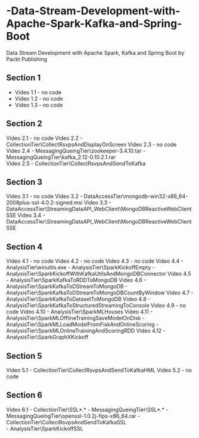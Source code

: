 # -Data-Stream-Development-with-Apache-Spark-Kafka-and-Spring-Boot
 Data Stream Development with Apache Spark, Kafka and Spring Boot by Packt Publishing

Section 1
---------
   - Video 1.1  - no code
   - Video 1.2  - no code
   - Video 1.3  - no code

Section 2
---------
   Video 2.1  - no code
   Video 2.2  - CollectionTier\CollectRsvpsAndDisplayOnScreen
   Video 2.3  - no code   
   Video 2.4  - MessagingQueingTier\zookeeper-3.4.10.tar
              - MessagingQueingTier\kafka_2.12-0.10.2.1.rar   
   Video 2.5  - CollectionTier\CollectRsvpsAndSendToKafka  

Section 3
---------
   Video 3.1  - no code
   Video 3.2  - DataAccessTier\mongodb-win32-x86_64-2008plus-ssl-4.0.2-signed.msi
   Video 3.3  - DataAccessTier\StreamingDataAPI_WebClient\MongoDBReactiveWebClientSSE
   Video 3.4  - DataAccessTier\StreamingDataAPI_WebClient\MongoDBReactiveWebClientSSE

Section 4
---------
   Video 4.1  - no code
   Video 4.2  - no code
   Video 4.3  - no code
   Video 4.4  - AnalysisTier\winutils.exe
              - AnalysisTier\SparkKickoffEmpty
              - AnalysisTier\SparkKickoffWithKafkaUtilsAndMongoDBConnector
   Video 4.5  - AnalysisTier\SparkKafkaToRDDToMongoDB
   Video 4.6  - AnalysisTier\SparkKafkaToDStreamToMongoDB
              - AnalysisTier\SparkKafkaToDStreamToMongoDBCountByWindow
   Video 4.7  - AnalysisTier\SparkKafkaToDatasetToMongoDB
   Video 4.8  - AnalysisTier\SparkKafkaToStructuredStreamingToConsole
   Video 4.9  - no code
   Video 4.10 - AnalysisTier\SparkMLHouses
   Video 4.11 - AnalysisTier\SparkMLOfflineTrainingSaveModelOnDisk
              - AnalysisTier\SparkMLLoadModelFromFiskAndOnlineScoring
              - AnalysisTier\SparkMLOnlineTrainingAndScoringRDD
   Video 4.12 - AnalysisTier\SparkGraphXKickoff

Section 5
---------
   Video 5.1 - CollectionTier\CollectRsvpsAndSendToKafkaHML
   Video 5.2 - no code

Section 6
---------
   Video 6.1 - CollectionTier\SSL\*.*
             - MessagingQueingTier\SSL\*.*
             - MessagingQueingTier\openssl-1.0.2j-fips-x86_64.rar
             - CollectionTier\CollectRsvpsAndSendToKafkaSSL   
             - AnalysisTier\SparkKickoffSSL
